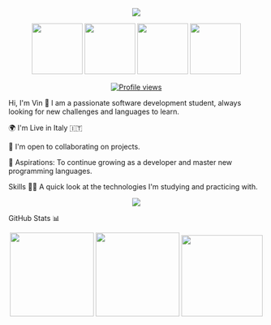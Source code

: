 <p align="center">
<img src="https://capsule-render.vercel.app/api?type=waving&color=8A2BE2&height=120&text=Vin&section=header&fontSize=90&fontAlignY=30&animation=fadeIn&fontColor=ffffff" />
</p>

<p align="center">
<img src="https://media3.giphy.com/media/ln7z2eWriiQAllfVcn/200w.webp" width="100">
<img src="https://i.giphy.com/media/LMt9638dO8dftAjtco/200.webp" width="100">
<img src="https://i.giphy.com/media/eNAsjO55tPbgaor7ma/200w.webp" width="100">
<img src="https://i.giphy.com/media/VgGthkhUvGgOit7Y9i/200.webp" width="100">
</p>

<p align="center">
<a href="https://github.com/VinoFFR">
<img src="https://komarev.com/ghpvc/?username=VinoFFR&color=blue&style=flat-square" alt="Profile views">
</a>
</p>

Hi, I'm Vin 👋
I am a passionate software development student, always looking for new challenges and languages to learn.

🌍 I'm Live in Italy 🇮🇹

🤝 I'm open to collaborating on projects.

🎯 Aspirations: To continue growing as a developer and master new programming languages.

Skills 💪🏻
A quick look at the technologies I'm studying and practicing with.

<p align="center">
<img src="https://skillicons.dev/icons?i=html,css,js,python,c,cpp" />
</p>

GitHub Stats 📊
<p align="center">
<img src="https://github-readme-stats.vercel.app/api?username=VinoFFR&theme=dark&hide_border=true&include_all_commits=true&count_private=true" height="165"/>
<img src="https://github-readme-stats.vercel.app/api/top-langs/?username=VinoFFR&layout=compact&theme=dark&hide_border=true&include_all_commits=true&count_private=true" height="165"/>
<img src="https://github-readme-streak-stats.herokuapp.com/?user=VinoFFR&theme=dark&hide_border=true" height="160"/>
</p>
